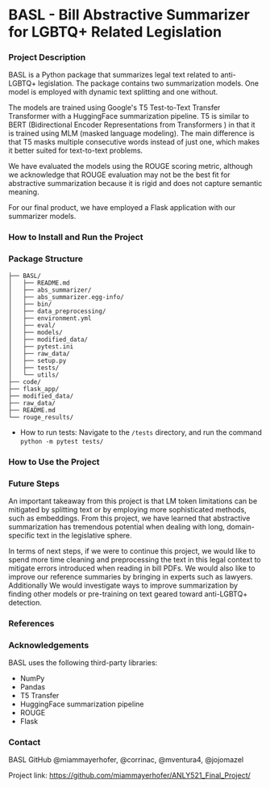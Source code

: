# BASL - Bill Abstractive Summarizer for LGBTQ+ Related Legislation


### Project Description

BASL is a Python package that summarizes legal text related to anti-LGBTQ+ legislation. The package contains two summarization models. One model is employed with dynamic text splitting and one without. 

The models are trained using Google's T5 Test-to-Text Transfer Transformer with a HuggingFace summarization pipeline. T5 is similar to BERT (Bidirectional Encoder Representations from Transformers ) in that it is trained using MLM (masked language modeling). The main difference is that T5 masks multiple consecutive words instead of just one, which makes it better suited for text-to-text problems. 

We have evaluated the models using the ROUGE scoring metric, although we acknowledge that ROUGE evaluation may not be the best fit for abstractive summarization because it is rigid and does not capture semantic meaning. 

For our final product, we have employed a Flask application with our summarizer models. 

### How to Install and Run the Project

### Package Structure

```.
├── BASL/
│   ├── README.md
│   ├── abs_summarizer/
│   ├── abs_summarizer.egg-info/
│   ├── bin/
│   ├── data_preprocessing/
│   ├── environment.yml
│   ├── eval/
│   ├── models/
│   ├── modified_data/
│   ├── pytest.ini
│   ├── raw_data/
│   ├── setup.py
│   ├── tests/
│   └── utils/
├── code/
├── flask_app/
├── modified_data/
├── raw_data/
├── README.md
└── rouge_results/

```

* How to run tests:
Navigate to the `/tests` directory, and run the command `python -m pytest tests/`

### How to Use the Project

### Future Steps 

An important takeaway from this project is that LM token limitations can be mitigated by splitting text or by employing more sophisticated methods, such as embeddings. From this project, we have learned that abstractive summarization has tremendous potential when dealing with long, domain-specific text in the legislative sphere. 

In terms of next steps, if we were to continue this project, we would like to spend more time cleaning and preprocessing the text in this legal context to mitigate errors introduced when reading in bill PDFs. We would also like to improve our reference summaries by bringing in experts such as lawyers. Additionally We would investigate ways to improve summarization by finding other models or pre-training on text geared toward anti-LGBTQ+ detection. 

### References

### Acknowledgements

BASL uses the following third-party libraries:

* NumPy
* Pandas
* T5 Transfer
* HuggingFace summarization pipeline
* ROUGE
* Flask


### Contact

BASL GitHub @miammayerhofer, @corrinac, @mventura4, @jojomazel

Project link: https://github.com/miammayerhofer/ANLY521_Final_Project/